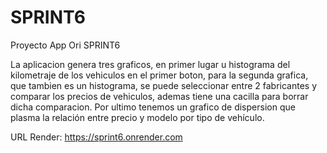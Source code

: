 # SPRINT6
Proyecto App Ori SPRINT6

La aplicacion genera tres graficos, en primer lugar u histograma del kilometraje de los vehiculos en el primer boton, para la segunda grafica, que tambien es un histograma, se puede seleccionar entre 2 fabricantes y comparar los precios de vehiculos, ademas tiene una cacilla para borrar dicha comparacion. Por ultimo tenemos un grafico de dispersion que plasma la relación entre precio y modelo por tipo de vehículo.

URL Render: https://sprint6.onrender.com
